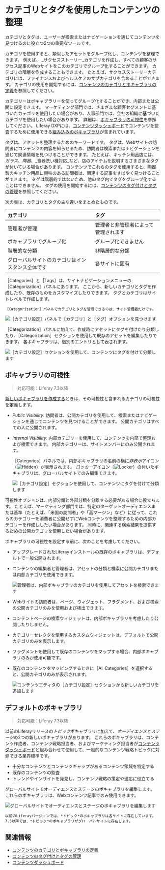 # カテゴリとタグを使用したコンテンツの整理

カテゴリとタグは、ユーザーが検索またはナビゲーションを通じてコンテンツを見つけるのに役立つ2つの重要なツールです。

カテゴリを使用すると、類似したアセットをグループ化し、コンテンツを整理できます。 例えば、 _サクセスストーリー_カテゴリを作成し、すべての顧客のサクセス記事のWebサイトをこのカテゴリでグループ化することができます。 カテゴリの階層を作成することもできます。 たとえば、サクセスストーリーカテゴリには、ファイナンスおよびヘルスケアのサブカテゴリを含めることができます。 カテゴリの使用を開始するには、[コンテンツのカテゴリとボキャブラリの定義](./defining-categories-and-vocabularies-for-content.md)を参照してください。

カテゴリーはボキャブラリーを使ってグループ化することができ、内部または公開に設定できます。 マーケティング部門では、さまざまな顧客セグメントに基づいたカテゴリを使用したい場合があり、人事部門では、会社の組織に基づいたカテゴリを使用したい場合があります。 詳細は、[ボキャブラリの可視性](#vocabulary-visibility)を参照してください。 Liferay DXPには、[コンテンツダッシュボード](../content-dashboard/about-the-content-dashboard.md)でコンテンツを監査するために使用できる[組み込みのボキャブラリ](#default-vocabularies)が含まれています。

タグは、アセットを整理するためのキーワードです。 タグは、Webサイトの訪問者にコンテンツの内容を知らせるため、訪問者は検索またはナビゲーションを通じて関連情報を見つけることができます。 たとえば、キッチン用品店には、_ガラス_、_陶器_、_食器洗い機対応_など、店のアイテムを説明するさまざまなタグが付いている場合があります。 コンテンツでこれらのタグを使用すると、陶器製のキッチン用品に興味のある訪問者は、関連する記事をすばやく見つけることができます。 タグは階層的ではないため、他のタグ内でタグをグループ化することはできません。 タグの使用を開始するには、[コンテンツのタグ付けとタグの管理](./tagging-content-and-managing-tags.md)を参照してください。

次の表は、カテゴリとタグの主な違いをまとめたものです。

| カテゴリ                     | タグ                 |
|:------------------------ |:------------------ |
| 管理者が管理                   | 管理者と非管理者によって管理されます |
| ボキャブラリでグループ化             | グループ化できません         |
| 階層的な分類                   | 非階層的な分類            |
| グローバルサイトのカテゴリはインスタンス全体です | 各サイトに固有            |

［Categories］と［Tags］は、サイトナビゲーションメニューの［Categorization］パネルにあります。 ここから、新しいカテゴリとタグを作成したり、既存のものをカスタマイズしたりできます。 タグとカテゴリはサイトレベルで作成します。

```{note}
［Categorization］パネルでカテゴリとタグを管理できるのは、サイト管理者だけです。
```

![［カテゴリ設定］パネルで［カテゴリ］と［タグ］オプションを見つけます](./organizing-content-with-categories-and-tags/images/01.png)

［Categorization］パネルに加えて、作成時にアセットにタグを付けたり分類したり、［Categorization］セクションを使用して既存のアセットを編集したりできます。 各ボキャブラリは、個別のエントリとして表されます。

![［カテゴリ設定］セクションを使用して、コンテンツにタグを付けて分類します](./organizing-content-with-categories-and-tags/images/02.png)

## ボキャブラリの可視性

> 対応可能：Liferay 7.3以降

[新しいボキャブラリを作成する](./defining-categories-and-vocabularies-for-content.md#defining-vocabularies)ときは、その可視性と含まれるカテゴリの可視性を定義します。

- *Public Visibility*: 訪問者は、公開カテゴリを使用して、検索またはナビゲーションを通じてコンテンツを見つけることができます。 公開カテゴリはすべての人に公開されます。
- *Internal Visibility*: 内部カテゴリーを使用して、コンテンツを内部で整理および検索できます。 内部カテゴリーは、サイトメンバーにのみ公開されます。

    ［Categories］パネルでは、内部ボキャブラリの名前の横に*非表示*アイコン（![Hidden](../../images/icon-hidden.png)）が表示されます。 *ロッカー*アイコン（![Locker](../../images/icon-lock.png)）の付いたボキャブラリは、グローバルサイトでのみ編集できます。

    ![［カテゴリ設定］セクションを使用して、コンテンツにタグを付けて分類します](./organizing-content-with-categories-and-tags/images/06.png)

可視性オプションは、内部分類と外部分類を分離する必要がある場合に役立ちます。 たとえば、マーケティング部門では、特定のターゲットオーディエンスまたは基準（たとえば、「米国の訪問者」や「高マージン」など）に従って、これらのカテゴリーを消費者に公開せずにWebコンテンツを整理するための内部カテゴリーを作成ししたい場合があります。 同時に、関連する検索結果を提供するための公開カテゴリを使用したい場合があります。

ボキャブラリの可視性を設定する前に、次のことを考慮してください。

- アップグレードされたLiferayインストールの既存のボキャブラリは、デフォルトで一般公開されます。
- コンテンツの編集者と管理者は、アセットの分類と検索に公開カテゴリまたは内部カテゴリを使用できます。

    ![管理者は、内部ボキャブラリのカテゴリを使用してアセットを検索できます](./organizing-content-with-categories-and-tags/images/09.png)

- Webサイトの訪問者は、ページ、ウィジェット、フラグメント、および検索の公開カテゴリのみを使用および検出できます。
- コンテントページの検索ウィジェットは、内部ボキャブラリを考慮したり公開したりしません。
- カテゴリーセレクタを使用するカスタムウィジェットは、デフォルトで公開カテゴリのみを表示します。
- フラグメントを使用して既存のコンテンツをマップする場合、内部ボキャブラリのみが使用可能です。
- 既存のコンテンツをマッピングするときに［All Categories］を選択すると、公開カテゴリのみが表示されます。

    ![コンテンツエディタの［カテゴリ設定］セクションから新しいカテゴリを追加します](./organizing-content-with-categories-and-tags/images/05.png)

## デフォルトのボキャブラリ

> 対応可能：Liferay 7.3以降

以前のLiferayリリースの*トピック*ボキャブラリに加えて、*オーディエンス*と*ステージ*の2つの新しいボキャブラリがあります。 これらのボキャブラリは、コンテンツ作成者、コンテンツ戦略担当者、およびマーケティング担当者が[コンテンツダッシュボード](../content-dashboard/about-the-content-dashboard.md)と組み合わせて使用​​して、一般的なコンテンツ戦略トピックに対処できる業界標準です。

- 十分なコンテンツとコンテンツギャップがあるコンテンツ領域を特定する
- 既存のコンテンツの監査
- トレンドやインサイトを発見し、コンテンツ戦略の策定や適応に役立てる

グローバルサイトでオーディエンスとステージのボキャブラリを編集します。 これらのボキャブラリは、Webコンテンツ記事でのみ使用できます。

![グローバルサイトでオーディエンスとステージのボキャブラリを編集します](./organizing-content-with-categories-and-tags/images/06.png)

```{note}
以前のLiferayバージョンでは、*トピック*のボキャブラリは各サイトに存在しています。 7.3以降では、*トピック*のボキャブラリがグローバルサイトに存在します。
```

## 関連情報

- [コンテンツのカテゴリとボキャブラリの定義](./defining-categories-and-vocabularies-for-content.md)
- [コンテンツのタグ付けとタグの管理](./tagging-content-and-managing-tags.md)
- [コンテンツダッシュボード](../content-dashboard/about-the-content-dashboard.md)
